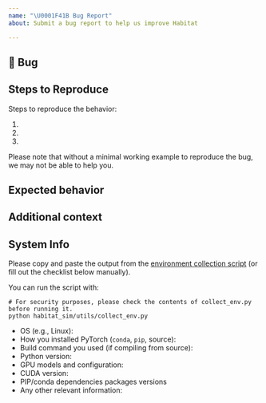 ```yaml
---
name: "\U0001F41B Bug Report"
about: Submit a bug report to help us improve Habitat

---
```


## 🐛 Bug

<!-- A clear and concise description of what the bug is. -->

## Steps to Reproduce

Steps to reproduce the behavior:

<!-- If you were running a command, post the exact command that you were running -->

1.
2.
3.

Please note that without a minimal working example to reproduce the bug, we may not be able to help you. 

<!-- If you have a code sample, error messages, stack traces, please provide it here as well -->

## Expected behavior

<!-- A clear and concise description of what you expected to happen. -->

## Additional context

<!-- Add any other context about the problem here. -->

## System Info

Please copy and paste the output from the
[environment collection script](https://github.com/facebookresearch/habitat-sim/tree/master/habitat_sim/utils/collect_env.py)
(or fill out the checklist below manually).

You can run the script with:
```
# For security purposes, please check the contents of collect_env.py before running it.
python habitat_sim/utils/collect_env.py
```

 - OS (e.g., Linux):
 - How you installed PyTorch (`conda`, `pip`, source):
 - Build command you used (if compiling from source):
 - Python version:
 - GPU models and configuration:
 - CUDA version:
 - PIP/conda dependencies packages versions
 - Any other relevant information:

